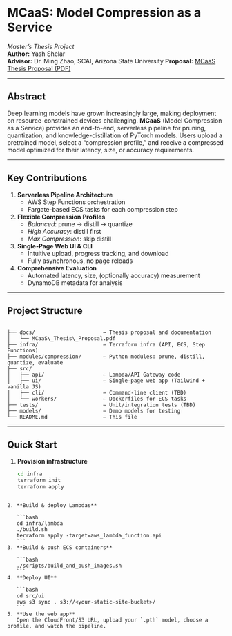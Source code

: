 # MCaaS: Model Compression as a Service

_Master’s Thesis Project_  
**Author:** Yash Shelar  
**Advisor:** Dr. Ming Zhao, SCAI, Arizona State University
**Proposal:** [MCaaS Thesis Proposal (PDF)](docs/MCaaS_Thesis_Proposal.pdf)

---

## Abstract

Deep learning models have grown increasingly large, making deployment on resource-constrained devices challenging. **MCaaS** (Model Compression as a Service) provides an end-to-end, serverless pipeline for pruning, quantization, and knowledge-distillation of PyTorch models. Users upload a pretrained model, select a “compression profile,” and receive a compressed model optimized for their latency, size, or accuracy requirements.

---

## Key Contributions

1. **Serverless Pipeline Architecture**
   - AWS Step Functions orchestration
   - Fargate-based ECS tasks for each compression step
2. **Flexible Compression Profiles**
   - _Balanced_: prune → distill → quantize
   - _High Accuracy_: distill first
   - _Max Compression_: skip distill
3. **Single-Page Web UI & CLI**
   - Intuitive upload, progress tracking, and download
   - Fully asynchronous, no page reloads
4. **Comprehensive Evaluation**
   - Automated latency, size, (optionally accuracy) measurement
   - DynamoDB metadata for analysis

---

## Project Structure

```

├── docs/                      ← Thesis proposal and documentation
│   └── MCaaS\_Thesis\_Proposal.pdf
├── infra/                     ← Terraform infra (API, ECS, Step Functions)
├── modules/compression/       ← Python modules: prune, distill, quantize, evaluate
├── src/
│   ├── api/                   ← Lambda/API Gateway code
│   ├── ui/                    ← Single-page web app (Tailwind + vanilla JS)
│   ├── cli/                   ← Command-line client (TBD)
│   └── workers/               ← Dockerfiles for ECS tasks
├── tests/                     ← Unit/integration tests (TBD)
├── models/                    ← Demo models for testing
└── README.md                  ← This file

```

---

## Quick Start

1. **Provision infrastructure**
   ```bash
   cd infra
   terraform init
   terraform apply
   ```

````

2. **Build & deploy Lambdas**

   ```bash
   cd infra/lambda
   ./build.sh
   terraform apply -target=aws_lambda_function.api
   ```
3. **Build & push ECS containers**

   ```bash
   ./scripts/build_and_push_images.sh
   ```
4. **Deploy UI**

   ```bash
   cd src/ui
   aws s3 sync . s3://<your-static-site-bucket>/
   ```
5. **Use the web app**
   Open the CloudFront/S3 URL, upload your `.pth` model, choose a profile, and watch the pipeline.

````
